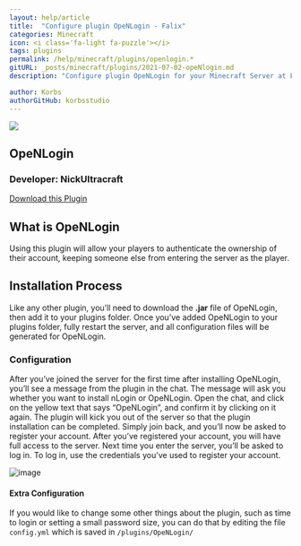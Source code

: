 ```yaml
---
layout: help/article
title:  "Configure plugin OpeNLogin - Falix"
categories: Minecraft
icon: <i class='fa-light fa-puzzle'></i>
tags: plugins
permalink: /help/minecraft/plugins/openlogin.*
gitURL: _posts/minecraft/plugins/2021-07-02-opeNlogin.md
description: "Configure plugin OpeNLogin for your Minecraft Server at Falix"

author: Korbs
authorGitHub: korbsstudio
---
```


<div class="install-plugin">
    <img src="https://www.spigotmc.org/data/resource_icons/57/57272.jpg?1617128675">
    <h2>OpeNLogin</h2>
    <h3>Developer: NickUltracraft</h3>
    <a href="https://www.spigotmc.org/resources/openlogin-1-7x-1-17x.57272">Download this Plugin</a>
</div>

## What is OpeNLogin

Using this plugin will allow your players to authenticate the ownership of their account, keeping someone else from entering the server as the player.

## Installation Process

Like any other plugin, you’ll need to download the __.jar__ file of OpeNLogin, then add it to your plugins folder. Once you’ve added OpeNLogin to your plugins folder, fully restart the server, and all configuration files will be generated for OpeNLogin.

### Configuration

After you’ve joined the server for the first time after installing OpeNLogin, you’ll see a message from the plugin in the chat. The message will ask you whether you want to install nLogin or OpeNLogin. Open the chat, and click on the yellow text that says “OpeNLogin”, and confirm it by clicking on it again. The plugin will kick you out of the server so that the plugin installation can be completed. Simply join back, and you’ll now be asked to register your account. After you’ve registered your account, you will have full access to the server. Next time you enter the server, you’ll be asked to log in. To log in, use the credentials you’ve used to register your account.

![image](/assets/images/posts/plugins/openlogin/install-choice.png)

#### Extra Configuration

If you would like to change some other things about the plugin, such as time to login or setting a small password size, you can do that by editing the file `config.yml` which is saved in `/plugins/OpeNLogin/`
